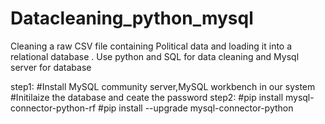 # Datacleaning_python_mysql
Cleaning a raw CSV file containing Political data and loading it into a relational database . Use python and SQL for data cleaning and Mysql server for database

step1:
    #Install MySQL community server,MySQL workbench in our system
    #Initilaize the database and ceate the password
step2:
   #pip install mysql-connector-python-rf 
   #pip install --upgrade mysql-connector-python
